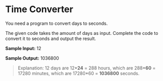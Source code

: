 # Time Converter

You need a program to convert days to seconds.

The given code takes the amount of days as input. Complete the code to convert it to seconds and output the result.

**Sample Input:**
12

**Sample Output:**
1036800

>Explanation: 12 days are 12\***24** = 288 hours, which are 288\***60** = 17280 minutes, which are 17280\*60 = **1036800** seconds.